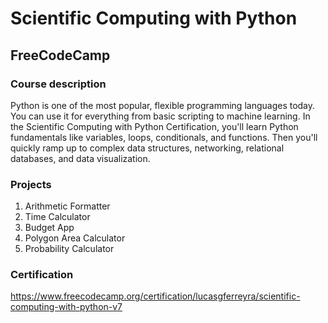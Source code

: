 # Scientific Computing with Python
## FreeCodeCamp

### Course description
Python is one of the most popular, flexible programming languages today. You can use it for everything from basic scripting to machine learning.
In the Scientific Computing with Python Certification, you'll learn Python fundamentals like variables, loops, conditionals, and functions. Then you'll quickly ramp up to complex data structures, networking, relational databases, and data visualization.

### Projects
1. Arithmetic Formatter
2. Time Calculator
3. Budget App
4. Polygon Area Calculator
5. Probability Calculator

### Certification
https://www.freecodecamp.org/certification/lucasgferreyra/scientific-computing-with-python-v7
